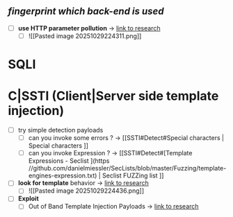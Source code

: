 ## **_fingerprint which back-end is used_**
- [ ] **use HTTP parameter pollution**  -> [link to research](https://medium.com/@0xAwali/http-parameter-pollution-in-2024-32ec1b810f89)
	- [ ]  ![[Pasted image 20251029224311.png]]

# SQLI 

# C|SSTI (Client|Server side template injection)
- [ ] try simple detection payloads 
	- [ ] can you invoke some errors ? -> [[SSTI#Detect#Special characters | Special characters ]]
	- [ ] can you invoke Expression ? -> [[SSTI#Detect#[Template Expressions - Seclist ](https //github.com/danielmiessler/SecLists/blob/master/Fuzzing/template-engines-expression.txt) | Seclist FUZZing list ]]
- [ ] **look for template** behavior -> [link to research](https://medium.com/@0xAwali/template-engines-injection-101-4f2fe59e5756)
	- [ ] ![[Pasted image 20251029224436.png]]
- [ ] **Exploit** 
	- [ ]  Out of Band Template Injection Payloads -> [link to research ](https://medium.com/@0xAwali/template-engines-injection-101-4f2fe59e5756)
